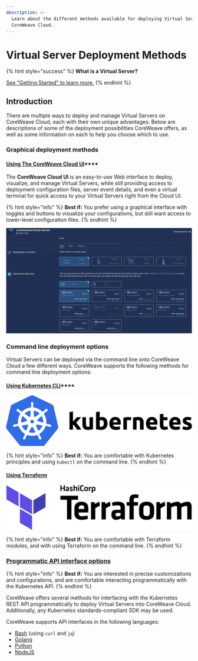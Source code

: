 ```yaml
---
description: >-
  Learn about the different methods available for deploying Virtual Servers to
  CoreWeave Cloud.
---
```


# Virtual Server Deployment Methods

{% hint style="success" %}
**What is a Virtual Server?**

[See "Getting Started" to learn more.](../getting-started.md)
{% endhint %}

## Introduction

There are multiple ways to deploy and manage Virtual Servers on CoreWeave Cloud, each with their own unique advantages. Below are descriptions of some of the deployment possibilities CoreWeave offers, as well as some information on each to help you choose which to use.

### Graphical deployment methods

#### [Using The CoreWeave Cloud UI](coreweave-apps.md)****

The **CoreWeave Cloud UI** is an easy-to-use Web interface to deploy, visualize, and manage Virtual Servers, while still providing access to deployment configuration files, server event details, and even a virtual terminal for quick access to your Virtual Servers right from the Cloud UI.

{% hint style="info" %}
**Best if:** You prefer using a graphical interface with toggles and buttons to visualize your configurations, but still want access to lower-level configuration files.
{% endhint %}

![The Virtual Server deployment page on CoreWeave Cloud UI.](<../../docs/.gitbook/assets/image (66) (1).png>)

### Command line deployment options

Virtual Servers can be deployed via the command line onto CoreWeave Cloud a few different ways. CoreWeave supports the following methods for command line deployment options:

#### [Using Kubernetes CLI](../../docs/virtual-servers/deployment-methods/kubectl.md)****

![](<../../docs/.gitbook/assets/image (108).png>)

{% hint style="info" %}
**Best if:** You are comfortable with Kubernetes principles and using `kubectl` on the command line.
{% endhint %}

#### [Using Terraform](terraform.md)

![](<../../docs/.gitbook/assets/image (54).png>)

{% hint style="info" %}
**Best if:** You are comfortable with Terraform modules, and with using Terraform on the command line.
{% endhint %}

### [Programmatic API interface options](programmatically/)

{% hint style="info" %}
**Best if:** You are interested in precise customizations and configurations, and are comfortable interacting programmatically with the Kubernetes API.
{% endhint %}

CoreWeave offers several methods for interfacing with the Kubernetes REST API programmatically to deploy Virtual Servers into CoreWeave Cloud. Additionally, any Kubernetes standards-compliant SDK may be used.

CoreWeave supports API interfaces in the following languages:

* [Bash](https://app.gitbook.com/o/-M8EEYiNkaJsT8ISX0kX/s/-M83TghsCfsi8FCYs2DZ/\~/changes/FZAhwuANE9ksdqEBqsD6/virtual-servers/deployment-methods/programmatically/bash) (using `curl` and `jq`)
* [Golang](programmatically/golang.md)
* [Python](programmatically/python.md)
* [NodeJS](programmatically/nodejs.md)
